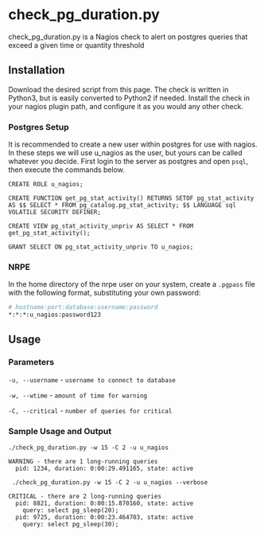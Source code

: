 # check_pg_duration.py

check_pg_duration.py is a Nagios check to alert on postgres queries that exceed a given time or quantity threshold

## Installation

Download the desired script from this page. The check is written in Python3, but is easily converted to Python2 if needed. Install the check in your nagios plugin path, and configure it as you would any other check.

### Postgres Setup

It is recommended to create a new user within postgres for use with nagios. In these steps we will use u_nagios as the user, but yours can be called whatever you decide. First login to the server as postgres and open `psql`, then execute the commands below.

`CREATE ROLE u_nagios;`

`CREATE FUNCTION get_pg_stat_activity() RETURNS SETOF pg_stat_activity AS $$ SELECT * FROM pg_catalog.pg_stat_activity; $$ LANGUAGE sql VOLATILE SECURITY DEFINER;`

`CREATE VIEW pg_stat_activity_unpriv AS SELECT * FROM get_pg_stat_activity();`

`GRANT SELECT ON pg_stat_activity_unpriv TO u_nagios;`

### NRPE
In the home directory of the nrpe user on your system, create a `.pgpass` file with the following format, substituting your own password:

```bash
# hostname:port:database:username:password
*:*:*:u_nagios:password123
```


## Usage

### Parameters
`-u, --username` - `username to connect to database`

`-w, --wtime` - `amount of time for warning`

`-C, --critical` - `number of queries for critical`

### Sample Usage and Output


`./check_pg_duration.py -w 15 -C 2 -u u_nagios`
~~~text
WARNING - there are 1 long-running queries
  pid: 1234, duration: 0:00:29.491165, state: active
~~~

` ./check_pg_duration.py -w 15 -C 2 -u u_nagios --verbose`
~~~text
CRITICAL - there are 2 long-running queries
  pid: 8821, duration: 0:00:15.870160, state: active
    query: select pg_sleep(20);
  pid: 9725, duration: 0:00:23.464703, state: active
    query: select pg_sleep(30);
~~~
